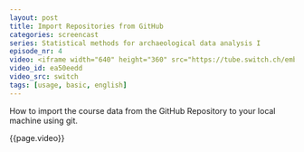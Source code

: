 ```yaml
---
layout: post
title: Import Repositories from GitHub
categories: screencast
series: Statistical methods for archaeological data analysis I
episode_nr: 4
video: <iframe width="640" height="360" src="https://tube.switch.ch/embed/ea50eedd" frameborder="0" webkitallowfullscreen mozallowfullscreen allowfullscreen></iframe>
video_id: ea50eedd
video_src: switch
tags: [usage, basic, english]
---
```


How to import the course data from the GitHub Repository to your local machine using git.
<!--more-->
{{page.video}}
